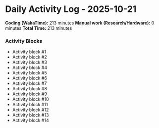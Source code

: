 # Daily Activity Log - 2025-10-21

**Coding (WakaTime):** 213 minutes
**Manual work (Research/Hardware):** 0 minutes
**Total Time:** 213 minutes

### Activity Blocks
- Activity block #1
- Activity block #2
- Activity block #3
- Activity block #4
- Activity block #5
- Activity block #6
- Activity block #7
- Activity block #8
- Activity block #9
- Activity block #10
- Activity block #11
- Activity block #12
- Activity block #13
- Activity block #14
